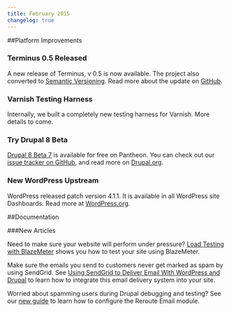 ```yaml
---
title: February 2015
changelog: true
---
```


##Platform Improvements
### Terminus 0.5 Released
A new release of Terminus, v 0.5 is now available. The project also converted to [Semantic Versioning](http://semver.org). Read more about the update on [GitHub](https://github.com/pantheon-systems/cli/releases).

### Varnish Testing Harness
Internally, we built a completely new testing harness for Varnish. More details to come.

### Try Drupal 8 Beta
[Drupal 8 Beta 7](https://dashboard.pantheon.io/products/drupal8/spinup) is available for free on Pantheon. You can check out our [issue tracker on GitHub](https://github.com/pantheon-systems/drops-8/issues), and read more on [Drupal.org](https://www.drupal.org/node/2437851).

### New WordPress Upstream
WordPress released patch version 4.1.1. It is available in all WordPress site Dashboards. Read more at [WordPress.org](https://wordpress.org/news/2015/02/wordpress-4-1-1).

##Documentation

###New Articles

Need to make sure your website will perform under pressure? [Load Testing with BlazeMeter](/docs/guides/load-testing-with-blazemeter) shows you how to test your site using BlazeMeter.  

Make sure the emails you send to customers never get marked as spam by using SendGrid. See [Using SendGrid to Deliver Email With WordPress and Drupal](/docs/guides/sendgrid) to learn how to integrate this email delivery system into your site.  

Worried about spamming users during Drupal debugging and testing? See our [new guide](/docs/guides/rerouting-outbound-email) to learn how to configure the Reroute Email module.  
